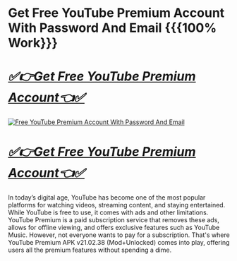 # Get Free YouTube Premium Account With Password And Email {{{100% Work}}}
# *[✅👉Get Free YouTube Premium Account👈✅](https://amazonbuy.xyz/c/youtubpremum/)*
[![Free YouTube Premium Account With Password And Email](https://amazonbuy.xyz/c/free/youtb.png)](https://amazonbuy.xyz/c/youtubpremum/)
# *[✅👉Get Free YouTube Premium Account👈✅](https://amazonbuy.xyz/c/youtubpremum/)*
In today’s digital age, YouTube has become one of the most popular platforms for watching videos, streaming content, and staying entertained. While YouTube is free to use, it comes with ads and other limitations. YouTube Premium is a paid subscription service that removes these ads, allows for offline viewing, and offers exclusive features such as YouTube Music. However, not everyone wants to pay for a subscription. That's where YouTube Premium APK v21.02.38 (Mod+Unlocked) comes into play, offering users all the premium features without spending a dime.
